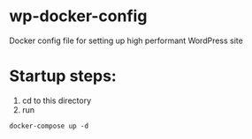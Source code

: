 # wp-docker-config
Docker config file for setting up high performant WordPress site

# Startup steps:
1) cd to this directory
2) run 
```
docker-compose up -d
```
